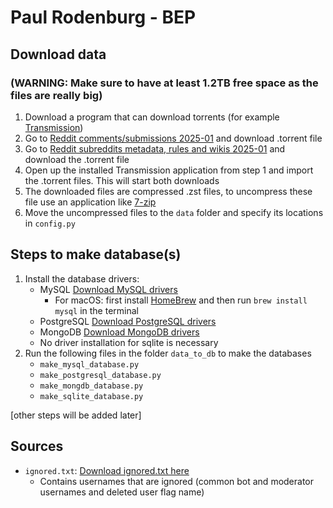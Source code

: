 # Paul Rodenburg - BEP

## Download data

### (WARNING: Make sure to have at least 1.2TB free space as the files are really big)

1. Download a program that can download torrents (for example [Transmission](https://transmissionbt.com/))
2. Go to [Reddit comments/submissions 2025-01](https://academictorrents.com/details/4fd14d4c3d792e0b1c5cf6b1d9516c48ba6c4a24) and download .torrent file
3. Go to [Reddit subreddits metadata, rules and wikis 2025-01](https://academictorrents.com/details/5d0bf258a025a5b802572ddc29cde89bf093185c) and download the .torrent file
4. Open up the installed Transmission application from step 1 and import the .torrent files. This will start both downloads
5. The downloaded files are compressed .zst files, to uncompress these file use an application like [7-zip](https://www.7-zip.org/)
6. Move the uncompressed files to the `data` folder and specify its locations in `config.py`


## Steps to make database(s)

1. Install the database drivers:
   - MySQL [Download MySQL drivers](https://dev.mysql.com/downloads/installer/)
     - For macOS: first install [HomeBrew](https://brew.sh/) and then run `brew install mysql` in the terminal
   - PostgreSQL [Download PostgreSQL drivers](https://www.postgresql.org/download/)
   - MongoDB [Download MongoDB drivers](https://www.mongodb.com/docs/manual/administration/install-community/)
   - No driver installation for sqlite is necessary
2. Run the following files in the folder `data_to_db` to make the databases
   - `make_mysql_database.py`
   - `make_postgresql_database.py`
   - `make_mongdb_database.py`
   - `make_sqlite_database.py`

[other steps will be added later]

## Sources

- `ignored.txt`: [Download ignored.txt here](https://github.com/Watchful1/PushshiftDumps/blob/master/scripts/ignored.txt)
  - Contains usernames that are ignored (common bot and moderator usernames and deleted user flag name)
